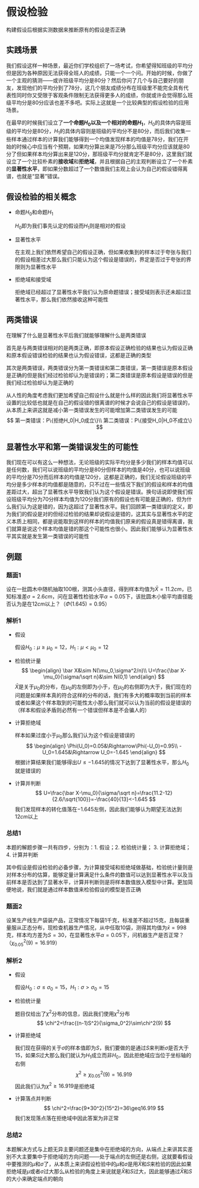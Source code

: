 # 假设检验

构建假设后根据实测数据来推断原有的假设是否正确

## 实践场景

我们假设这样一种场景，最近你们学校组织了一场考试，你希望得知班级的平均分但是因为各种原因无法获得全班人的成绩，只能一个一个问。开始的时候，你做了一个主观的猜测——或许班级平均分是80分？然后你问了几个与自己要好的朋友，发现他们的平均分到了78分，这几个朋友成绩分布在班级里不能完全具有代表性同时你又受限于客观条件限制无法获得更多人的成绩，你就或许会觉得那么班级平均分是80分应该也差不多吧。实际上这就是一个比较典型的假设检验的应用场景。

在最早的时候我们设立了**一个命题$H_0$**以及一个相对的**命题$H_1$**，$H_0$的具体内容是班级的平均分是80分，$H_1$的具体内容则是班级的平均分不是80分，而后我们收集一些样本通过样本的计算我们能够得到一个均值发现样本的均值是78分，我们在开始的时候心中应当有个预期，如果均分算出来是75分那么班级平均分应该就是80分了但如果样本均分算出来是120分，那班级平均分就肯定不是80分，这里我们就设立了一个比较朴素的**接收域**和**拒绝域**，并且根据自己的主观判断设立了一个朴素的**显著性水平**，即如果分数超过了一个数值我们主观上会认为自己的假设错得离谱，也就是“显著”错误。

## 假设检验的相关概念

- 命题$H_0$和命题$H_1$

  $H_0$即为我们事先认定的假设而$H_1$则是相对的假设

- 显著性水平

  在主观上我们依然希望自己的假设正确，但如果收集到的样本过于夸张与我们的假设相差过大那么我们只能认为这个假设是错误的，界定是否过于夸张的界限则为显著性水平

- 拒绝域和接受域

  拒绝域已经超过了显著性水平我们认为原命题错误；接受域则表示还未超过显著性水平，那么我们依然接收这种可能性

## 两类错误

在理解了什么是显著性水平后我们就能够理解什么是两类错误

首先是与两类错误相对的是两类正确，即原本假设正确检验的结果也认为假设正确和原本假设错误检验的结果也认为假设错误，这都是正确的类型

其次是两类错误，两类错误分为第一类错误和第二类错误，第一类错误是原本假设是正确的但是我们经过检验却认为是错误的；第二类错误是原本假设是错误的但是我们经过检验却认为是正确的

从人性的角度考虑我们更加希望自己假设什么就是什么样的因此我们将显著性水平设置的比较低也就是在自己的假设错的很离谱的时候才会说自己的假设是错误的，从本质上来讲这就是减小第一类错误发生的可能增加第二类错误发生的可能
$$
第一类错误：P\{拒绝H_0|H_0成立\}\\
第二类错误：P\{接受H_0|H_0不成立\}
$$

## 显著性水平和第一类错误发生的可能性

我们现在可以有这么一种想法，无论班级的实际平均分是多少我们的样本均值可以是任何数，我们可以说班级的平均分是80分但样本的均值是40分，也可以说班级的平均分是70分而后样本的均值是120分，这都是正确的，我们无论假设班级的平均分是多少样本的均值都是随意的，只不过在一些情况下我们的假设和样本的均值差距过大，超出了显著性水平导致我们认为这个假设是错误。换句话说即使我们假设班级平均分为70分样本均值为120分我们原有的假设也有可能是正确的，但为什么我们认为这是错的，因为这超过了显著性水平。我们回顾第一类错误的定义，即为我们的假设是对的但经过检验的结果却说假设是错的，这其实与显著性水平的定义本质上相同，都是说能取到这样的样本的均值我们原来的假设真是错得离谱，我们就算是说这个样本均值是错的那这个可能性也很小。因此我们能够认为显著性水平其实就是发生第一类错误的可能性

## 例题

### 题面1

设在一批圆木中随机抽取$100$根，测其小头直径，得到样本均值为$\bar X=11.2cm$，已知标准差$\sigma=2.6cm$，问在显著性检验水平$\alpha=0.05$下，该批圆木小偷平均直径能否认为是在$12cm$以上？（$\Phi(1.645)=0.95$）

### 解析1

- 假设

  假设$H_0:\mu\geq\mu_0=12$，$H_1:\mu<\mu_0=12$

- 检验统计量
  $$
  \begin{align}
  \bar X&\sim N(\mu_0,\sigma^2/n)\\
  U=\frac{\bar X-\mu_0}{\sigma/\sqrt n}&\sim N(0,1)
  \end{align}
  $$
  $\bar X$是关于$\mu_0$的分布，在$\mu_0$的左侧即为小于，在$\mu_0$的右侧即为大于，我们现在的问题是如果样本真的符合这样的分布的话，我们有多大的概率取到当前的样本或者如果这个样本取到的可能性太小那么我们就可以认为当前的假设是错误的（样本和假设矛盾则必然有一个错误但样本是不会骗人的）

- 计算拒绝域

  样本如果过度小于$\mu_0$那么我们认为这个假设是错误的
  $$
  \begin{align}
  \Phi(U_0)=0.05&\Rightarrow\Phi(-U_0)=0.95\\
  -U_0=1.645&\Rightarrow U_0=-1.645
  \end{align}
  $$
  根据计算结果我们能够得出$U\leq-1.645$的情况下达到了显著性水平，那么$H_0$就是错误的

- 计算并判断
  $$
  U=\frac{\bar X-\mu_0}{\sigma/\sqrt n}=\frac{11.2-12}{2.6/\sqrt{100}}=-\frac{40}{13}<-1.645
  $$
  我们发现样本的转化值落在$-1.645$左侧，因此我们能够认为期望无法达到$12cm$以上

### 总结1

本题的解题步骤一共有四步，分别为：1. 假设；2. 检验统计量； 3. 计算拒绝域；4. 计算并判断

其中假设是假设检验的必备步骤，为计算接受域和拒绝域做基础，检验统计量则是对样本分布的估算，能够定量计算满足什么条件的数值可以达到显著性水平以及当前样本是否达到了显著水平，计算并判断则是将样本数值放入模型中计算。更加简便地说，我们就是通过样本数值来检验假设的模型是否正确

### 题面2

设某生产线生产袋装产品，正常情况下每袋1千克，标准差不超过15克，且每袋重量服从正态分布，现检查机器生产情况，从中任取10袋，测得其均值为$\bar x=998$克，样本均方差为$S=30$，在显著性水平$\alpha=0.05$下，问机器生产是否正常？（$\chi^2_{0.05}(9)=16.919$）

### 解析2

- 假设

  假设$H_0:\sigma\leq\sigma_0=15$，$H_1:\sigma>\sigma_0=15$

- 检验统计量

  题目仅给出了$\chi^2$分布的信息，因此我们使用$\chi^2$分布
  $$
  \chi^2=\frac{(n-1)S^2}{\sigma_0^2}\sim\chi^2(9)
  $$

- 计算拒绝域

  我们现在获得的关于$\sigma$的样本值即为$S$，我们要做的是通过$S$来判断$\sigma$是否大于$15$，如果$S$过大那么我们就认为$H_1$成立而非$H_0$，因此拒绝域应当位于坐标轴的右侧
  $$
  \chi^2\geq\chi_{0.05}^2(9)=16.919
  $$
  因此我们认为$\chi^2\geq16.919$是拒绝域

- 计算落点并判断
  $$
  \chi^2=\frac{9*30^2}{15^2}=36\geq16.919
  $$
  我们发现落点落在拒绝域中因此答案为非正常

### 总结2

本题解决方式与上题无异主要问题还是集中在拒绝域的方向，从端点上来讲其实差别不大主要集中于拒绝域的方向问题——处于端点的左侧还是右侧，这就要看假设中要推测的$\mu$和$\sigma$了，从本质上来讲假设检验中的$\mu$和$\sigma$是用$\bar X$和$S$来检验的因此如果拒绝域是$\mu$或者$\sigma$过大那么从检验的角度上来说就是$\bar X$和$S$过大，因此能够通过$\bar X$和$S$的大小来确定端点的朝向





